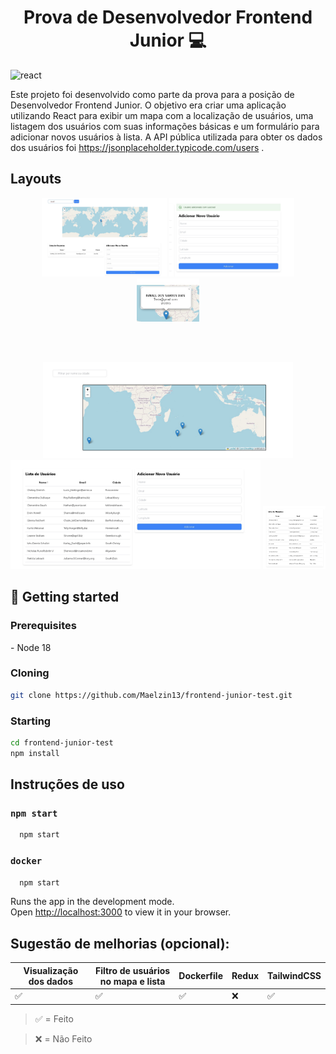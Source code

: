 <h1 align="center" style="font-weight: bold;">Prova de Desenvolvedor Frontend Junior 💻</h1>

[REACT__BADGE]: https://img.shields.io/badge/React-005CFE?style=for-the-badge&logo=react
![react][REACT__BADGE]


Este projeto foi desenvolvido como parte da prova para a posição de Desenvolvedor Frontend Junior. O objetivo era criar uma aplicação utilizando React para exibir um mapa com a localização de usuários, uma listagem dos usuários com suas informações básicas e um formulário para adicionar novos usuários à lista. A API pública utilizada para obter os dados dos usuários foi 
https://jsonplaceholder.typicode.com/users .


## Layouts

<p align="center">
  <img src="https://github.com/Maelzin13/frontend-junior-test/blob/main/public/assets/img/filter.jpeg" width="200" alt="Filtro">
  <img src="https://github.com/Maelzin13/frontend-junior-test/blob/main/public/assets/img/addUser.jpeg" width="200" alt="Novo Usuário">
  <img src="https://github.com/Maelzin13/frontend-junior-test/blob/main/public/assets/img/mapnewUser.jpeg" width="100" alt="Mapa com Usuário">
</p><br></br>
<p align="center">
  <img src="https://github.com/Maelzin13/frontend-junior-test/blob/main/public/assets/img/map.jpeg" width="400" alt="Mapa">
  <img src="https://github.com/Maelzin13/frontend-junior-test/blob/main/public/assets/img/listAndForm.jpeg" width="400" alt="Lista e Formulário">
  <img src="https://github.com/Maelzin13/frontend-junior-test/blob/main/public/assets/img/ListUserAdd.jpeg" width="100" alt="Lista de Usuários">
</p>


<h2 id="started">🚀 Getting started</h2>

<h3>Prerequisites</h3>
- Node 18
<h3>Cloning</h3>

```bash
git clone https://github.com/Maelzin13/frontend-junior-test.git
```

<h3>Starting</h3>

```bash
cd frontend-junior-test
npm install
```
## Instruções de uso

### `npm start`
```bash
  npm start
```
### `docker`
```bash
  npm start
```

Runs the app in the development mode.\
Open [http://localhost:3000](http://localhost:3000) to view it in your browser.



## Sugestão de melhorias (opcional):

| Visualização dos dados | Filtro de usuários no mapa e lista | Dockerfile | Redux | TailwindCSS |
| ---------------------- | --------------------------------- | ---------- | ----- | ----------- |
| ✅                      | ✅                                 | ✅         | ❌    | ✅          |


> ✅ = Feito

> ❌ = Não Feito


